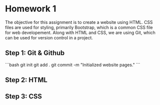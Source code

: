 
<header>
	<title>
		Portfolio
	</title>
</header>

<body>
	<h1>
		Homework 1 
	</h1>
	<p>
		The objective for this assignment is to create a website using HTML. CSS files are used for styling, primarily 
		Bootstrap, which is a common CSS file for web developement. Along with HTML and CSS, we are using Git, which 
		can be used for version control in a project.
	</p>
    <h2>
		Step 1: Git & Github
	</h2>
    <p class="view">
		```bash
			git init
			git add .
			git commit -m "Initialized website pages."
		```
	</p>
	<h2>
		Step 2: HTML
	</h2>
	<p class="view">
	</p>
	<h2>
		Step 3: CSS
	</h2>
	<p class="view">
	</p>
</body>


